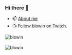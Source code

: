 ### Hi there 👋

- 📫 [About me](https://portfolio-two-murex.vercel.app/)
- 📺 [Follow blowin on Twitch](https://www.twitch.tv/dsisdead).

<!--
**blowin/blowin** is a ✨ _special_ ✨ repository because its `README.md` (this file) appears on your GitHub profile.

Here are some ideas to get you started:

- 🔭 I’m currently working on ...
- 🌱 I’m currently learning ...
- 👯 I’m looking to collaborate on ...
- 🤔 I’m looking for help with ...
- 💬 Ask me about ...
- 📫 How to reach me: ...
- 😄 Pronouns: ...
- ⚡ Fun fact: ...
-->

<div>
  <img align="center" src="https://github-readme-stats.vercel.app/api?username=blowin&show_icons=true&theme=dark" alt="blowin" />
<div/>
<br />
  
<div>
  <img align="center" src="https://github-readme-stats.vercel.app/api/top-langs/?username=blowin&layout=compact&hide=html&theme=dark" alt="blowin" />
<div/>
<br />
